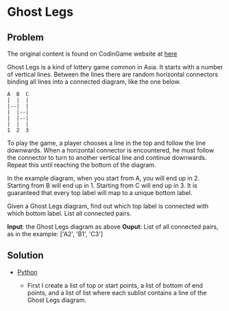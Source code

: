# Ghost Legs

## Problem

The original content is found on CodinGame website at [here](https://www.codingame.com/ide/puzzle/ghost-legs)

Ghost Legs is a kind of lottery game common in Asia. It starts with a number of vertical lines. Between the lines there are random horizontal connectors binding all lines into a connected diagram, like the one below.

```
A  B  C
|  |  |
|--|  |
|  |--|
|  |--|
|  |  |
1  2  3
```

To play the game, a player chooses a line in the top and follow the line downwards. When a horizontal connector is encountered, he must follow the connector to turn to another vertical line and continue downwards. Repeat this until reaching the bottom of the diagram.

In the example diagram, when you start from A, you will end up in 2. Starting from B will end up in 1. Starting from C will end up in 3. It is guaranteed that every top label will map to a unique bottom label.

Given a Ghost Legs diagram, find out which top label is connected with which bottom label. List all connected pairs.

**Input**: the Ghost Legs diagram as above
**Ouput**: List of all connected pairs, as in the example: ['A2', 'B1', 'C3']

## Solution

* [Python](https://github.com/nnguyen168/codingame-puzzle/blob/master/Easy/Ghost-Legs/solution.py)

  * First I create a list of top or start points, a list of bottom of end points, and a list of list where each sublist contains 
  a line of the Ghost Legs diagram.
